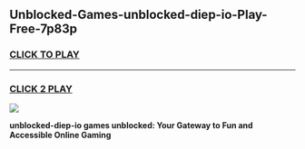 
## Unblocked-Games-unblocked-diep-io-Play-Free-7p83p
<h3>
<a href="https://premium76.site?title=unblocked-diep-io&ref=21A">CLICK TO PLAY</a></h3>
<hr>

<h3>
<a href="https://premium76.site?title=unblocked-diep-io&ref=21A">CLICK 2 PLAY</a>
  
</h3>

<a href="https://premium76.site?title=unblocked-diep-io&ref=21A"><img src="https://clearcache.store/games.png"></a>


**unblocked-diep-io games unblocked: Your Gateway to Fun and Accessible Online Gaming**
